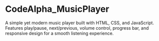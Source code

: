# CodeAlpha_MusicPlayer
A simple yet modern music player built with HTML, CSS, and JavaScript. Features play/pause, next/previous, volume control, progress bar, and responsive design for a smooth listening experience.
